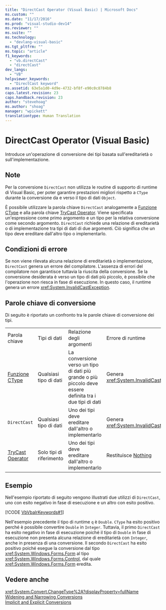```yaml
---
title: "DirectCast Operator (Visual Basic) | Microsoft Docs"
ms.custom: ""
ms.date: "11/17/2016"
ms.prod: "visual-studio-dev14"
ms.reviewer: ""
ms.suite: ""
ms.technology: 
  - "devlang-visual-basic"
ms.tgt_pltfrm: ""
ms.topic: "article"
f1_keywords: 
  - "vb.directCast"
  - "directCast"
dev_langs: 
  - "VB"
helpviewer_keywords: 
  - "DirectCast keyword"
ms.assetid: 63e5a1d0-4d9e-4732-bf8f-e90c0c8784b8
caps.latest.revision: 23
caps.handback.revision: 23
author: "stevehoag"
ms.author: "shoag"
manager: "wpickett"
translationtype: Human Translation
---
```

# DirectCast Operator (Visual Basic)
Introduce un'operazione di conversione dei tipi basata sull'ereditarietà o sull'implementazione.  
  
## Note  
 Per la conversione `DirectCast` non utilizza le routine di supporto di runtime di Visual Basic, per poter garantire prestazioni migliori rispetto a `CType` durante la conversione da e verso il tipo di dati `Object`.  
  
 È possibile utilizzare la parola chiave `DirectCast` analogamente a [Funzione CType](../../../visual-basic/language-reference/functions/ctype-function.md) e alla parola chiave [TryCast Operator](../../../visual-basic/language-reference/operators/trycast-operator.md).  Viene specificata un'espressione come primo argomento e un tipo per la relativa conversione come secondo argomento.  `DirectCast` richiede una relazione di ereditarietà o di implementazione tra tipi di dati di due argomenti.  Ciò significa che un tipo deve ereditare dall'altro tipo o implementarlo.  
  
## Condizioni di errore  
 Se non viene rilevata alcuna relazione di ereditarietà o implementazione, `DirectCast` genera un errore del compilatore.  L'assenza di errori del compilatore non garantisce tuttavia la riuscita della conversione.  Se la conversione desiderata è verso un tipo di dati più piccolo, è possibile che l'operazione non riesca in fase di esecuzione.  In questo caso, il runtime genera un errore <xref:System.InvalidCastException>.  
  
## Parole chiave di conversione  
 Di seguito è riportato un confronto tra le parole chiave di conversione dei tipi.  
  
|||||  
|-|-|-|-|  
|Parola chiave|Tipi di dati|Relazione degli argomenti|Errore di runtime|  
|[Funzione CType](../../../visual-basic/language-reference/functions/ctype-function.md)|Qualsiasi tipo di dati|La conversione verso un tipo di dati più grande o più piccolo deve essere definita tra i due tipi di dati|Genera <xref:System.InvalidCastException>|  
|`DirectCast`|Qualsiasi tipo di dati|Uno dei tipi deve ereditare dall'altro o implementarlo|Genera <xref:System.InvalidCastException>|  
|[TryCast Operator](../../../visual-basic/language-reference/operators/trycast-operator.md)|Solo tipi di riferimento|Uno dei tipi deve ereditare dall'altro o implementarlo|Restituisce [Nothing](../../../visual-basic/language-reference/nothing.md)|  
  
## Esempio  
 Nell'esempio riportato di seguito vengono illustrati due utilizzi di `DirectCast`, uno con esito negativo in fase di esecuzione e un altro con esito positivo.  
  
 [!CODE [VbVbalrKeywords#1](../CodeSnippet/VS_Snippets_VBCSharp/VbVbalrKeywords#1)]  
  
 Nell'esempio precedente il tipo di runtime `q` è `Double`.  `CType` ha esito positivo perché è possibile convertire `Double` in `Integer`.  Tuttavia, il primo `DirectCast` ha esito negativo in fase di esecuzione poiché il tipo di `Double` in fase di esecuzione non presenta alcuna relazione di ereditarietà con `Integer`, anche in presenza di una conversione.  Il secondo `DirectCast` ha esito positivo poiché esegue la conversione dal tipo <xref:System.Windows.Forms.Form> al tipo <xref:System.Windows.Forms.Control>, dal quale <xref:System.Windows.Forms.Form> eredita.  
  
## Vedere anche  
 <xref:System.Convert.ChangeType%2A?displayProperty=fullName>   
 [Widening and Narrowing Conversions](../../../visual-basic/programming-guide/language-features/data-types/widening-and-narrowing-conversions.md)   
 [Implicit and Explicit Conversions](../../../visual-basic/programming-guide/language-features/data-types/implicit-and-explicit-conversions.md)